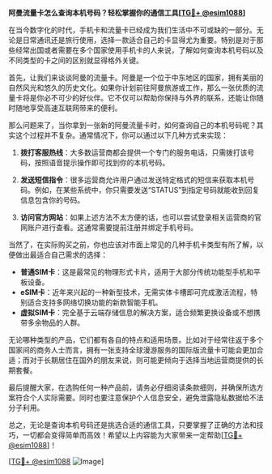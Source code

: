 **阿曼流量卡怎么查询本机号码？轻松掌握你的通信工具[[TG💪+ @esim1088](https://t.me/s/esim1088)]**

在当今数字化的时代，手机卡和流量卡已经成为我们生活中不可或缺的一部分。无论是日常通讯还是旅行使用，选择一款适合自己的卡显得尤为重要。特别是对于那些经常出国或者需要在多个国家使用手机卡的人来说，了解如何查询本机号码以及不同类型的卡之间的区别就显得格外关键。

首先，让我们来谈谈阿曼的流量卡。阿曼是一个位于中东地区的国家，拥有美丽的自然风光和悠久的历史文化。如果你计划前往阿曼旅游或工作，那么一张优质的流量卡将是你必不可少的好伙伴。它不仅可以帮助你保持与外界的联系，还能让你随时随地享受高速互联网带来的便利。

那么问题来了，当你拿到一张新的阿曼流量卡时，如何查询自己的本机号码呢？其实这个过程并不复杂。通常情况下，你可以通过以下几种方式来实现：

1. **拨打客服热线**：大多数运营商都会提供一个专门的服务电话，只需拨打该号码，按照语音提示操作即可找到你的本机号码。
   
2. **发送短信指令**：很多运营商允许用户通过发送特定格式的短信来获取本机号码。例如，在某些系统中，你只需要发送“STATUS”到指定号码就能收到回复信息包含你的号码。
   
3. **访问官方网站**：如果上述方法不太方便的话，也可以尝试登录相关运营商的官网账户进行查看。这通常需要提前注册并绑定手机号码。

当然了，在实际购买之前，你也应该对市面上常见的几种手机卡类型有所了解，以便做出最适合自己需求的选择：

- **普通SIM卡**：这是最常见的物理形式卡片，适用于大部分传统功能型手机和平板设备。
- **eSIM卡**：近年来兴起的一种新型技术，无需实体卡槽即可完成激活流程，特别适合支持多网络切换功能的新款智能手机。
- **虚拟SIM卡**：完全基于云端存储信息的解决方案，适合频繁更换设备或不想携带多余物品的人群。

无论哪种类型的产品，它们都有各自的特点和适用场景。比如对于经常往返于多个国家间的商务人士而言，拥有一张支持全球漫游服务的国际版流量卡可能会更加合适；而对于长期居住在国外的朋友来说，则可能更倾向于选择当地运营商提供的长期套餐。

最后提醒大家，在选购任何一种产品前，请务必仔细阅读条款细则，并确保所选方案符合个人实际需要。同时也要注意保护个人信息安全，避免泄露隐私数据给不法分子利用。

总之，无论是查询本机号码还是挑选合适的通信工具，只要掌握了正确的方法和技巧，一切都会变得简单而高效！希望以上内容能为大家带来一定帮助[[TG💪+ @esim1088](https://t.me/s/esim1088)]！

[[TG💪+ @esim1088](https://t.me/s/esim1088) ![Image](https://i.postimg.cc/4NQfJmqS/Snipaste-2025-05-13-00-14-12.png)]